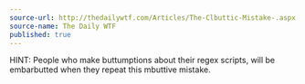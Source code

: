 ```yaml
---
source-url: http://thedailywtf.com/Articles/The-Clbuttic-Mistake-.aspx
source-name: The Daily WTF
published: true
---
```


<p>HINT: People who make buttumptions about their regex scripts, will be embarbutted when they repeat this mbuttive mistake.</p>
 

